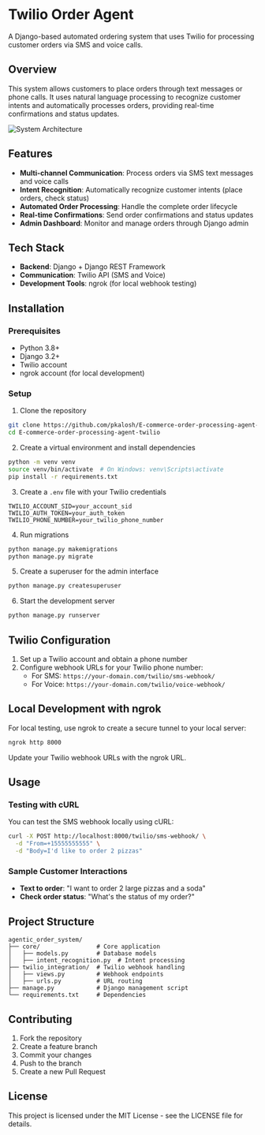 # Twilio Order Agent

A Django-based automated ordering system that uses Twilio for processing customer orders via SMS and voice calls.

## Overview

This system allows customers to place orders through text messages or phone calls. It uses natural language processing to recognize customer intents and automatically processes orders, providing real-time confirmations and status updates.

![System Architecture](https://raw.githubusercontent.com/pkalosh/E-commerce-order-processing-agent-twilio/main/docs/system-architecture.png)

## Features

- **Multi-channel Communication**: Process orders via SMS text messages and voice calls
- **Intent Recognition**: Automatically recognize customer intents (place orders, check status)
- **Automated Order Processing**: Handle the complete order lifecycle
- **Real-time Confirmations**: Send order confirmations and status updates
- **Admin Dashboard**: Monitor and manage orders through Django admin

## Tech Stack

- **Backend**: Django + Django REST Framework
- **Communication**: Twilio API (SMS and Voice)
- **Development Tools**: ngrok (for local webhook testing)

## Installation

### Prerequisites

- Python 3.8+
- Django 3.2+
- Twilio account
- ngrok account (for local development)

### Setup

1. Clone the repository
```bash
git clone https://github.com/pkalosh/E-commerce-order-processing-agent-twilio.git
cd E-commerce-order-processing-agent-twilio
```

2. Create a virtual environment and install dependencies
```bash
python -m venv venv
source venv/bin/activate  # On Windows: venv\Scripts\activate
pip install -r requirements.txt
```

3. Create a `.env` file with your Twilio credentials
```
TWILIO_ACCOUNT_SID=your_account_sid
TWILIO_AUTH_TOKEN=your_auth_token
TWILIO_PHONE_NUMBER=your_twilio_phone_number
```

4. Run migrations
```bash
python manage.py makemigrations
python manage.py migrate
```

5. Create a superuser for the admin interface
```bash
python manage.py createsuperuser
```

6. Start the development server
```bash
python manage.py runserver
```

## Twilio Configuration

1. Set up a Twilio account and obtain a phone number
2. Configure webhook URLs for your Twilio phone number:
   - For SMS: `https://your-domain.com/twilio/sms-webhook/`
   - For Voice: `https://your-domain.com/twilio/voice-webhook/`

## Local Development with ngrok

For local testing, use ngrok to create a secure tunnel to your local server:

```bash
ngrok http 8000
```

Update your Twilio webhook URLs with the ngrok URL.

## Usage

### Testing with cURL

You can test the SMS webhook locally using cURL:

```bash
curl -X POST http://localhost:8000/twilio/sms-webhook/ \
  -d "From=+15555555555" \
  -d "Body=I'd like to order 2 pizzas"
```

### Sample Customer Interactions

- **Text to order**: "I want to order 2 large pizzas and a soda"
- **Check order status**: "What's the status of my order?"

## Project Structure

```
agentic_order_system/
├── core/                # Core application
│   ├── models.py        # Database models
│   ├── intent_recognition.py  # Intent processing
├── twilio_integration/  # Twilio webhook handling
│   ├── views.py         # Webhook endpoints
│   ├── urls.py          # URL routing
├── manage.py            # Django management script
└── requirements.txt     # Dependencies
```

## Contributing

1. Fork the repository
2. Create a feature branch
3. Commit your changes
4. Push to the branch
5. Create a new Pull Request

## License

This project is licensed under the MIT License - see the LICENSE file for details.